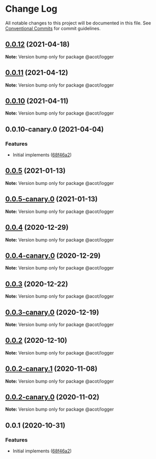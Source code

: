 # Change Log

All notable changes to this project will be documented in this file.
See [Conventional Commits](https://conventionalcommits.org) for commit guidelines.

## [0.0.12](https://github.com/acot-a11y/acot/compare/v0.0.11...v0.0.12) (2021-04-18)

**Note:** Version bump only for package @acot/logger

## [0.0.11](https://github.com/acot-a11y/acot/compare/v0.0.10...v0.0.11) (2021-04-12)

**Note:** Version bump only for package @acot/logger

## [0.0.10](https://github.com/acot-a11y/acot/compare/v0.0.10-canary.0...v0.0.10) (2021-04-11)

**Note:** Version bump only for package @acot/logger

## 0.0.10-canary.0 (2021-04-04)

### Features

- Initial implements ([68f46a2](https://github.com/acot-a11y/acot/commit/68f46a250de7793795678ece40d23d927ddd075c))

## [0.0.5](https://github.com/acot-a11y/acot/compare/@acot/logger@0.0.5-canary.0...@acot/logger@0.0.5) (2021-01-13)

**Note:** Version bump only for package @acot/logger

## [0.0.5-canary.0](https://github.com/acot-a11y/acot/compare/@acot/logger@0.0.4...@acot/logger@0.0.5-canary.0) (2021-01-13)

**Note:** Version bump only for package @acot/logger

## [0.0.4](https://github.com/acot-a11y/acot/compare/@acot/logger@0.0.4-canary.0...@acot/logger@0.0.4) (2020-12-29)

**Note:** Version bump only for package @acot/logger

## [0.0.4-canary.0](https://github.com/acot-a11y/acot/compare/@acot/logger@0.0.3...@acot/logger@0.0.4-canary.0) (2020-12-29)

**Note:** Version bump only for package @acot/logger

## [0.0.3](https://github.com/acot-a11y/acot/compare/@acot/logger@0.0.3-canary.0...@acot/logger@0.0.3) (2020-12-22)

**Note:** Version bump only for package @acot/logger

## [0.0.3-canary.0](https://github.com/acot-a11y/acot/compare/@acot/logger@0.0.2...@acot/logger@0.0.3-canary.0) (2020-12-19)

**Note:** Version bump only for package @acot/logger

## [0.0.2](https://github.com/acot-a11y/acot/compare/@acot/logger@0.0.2-canary.1...@acot/logger@0.0.2) (2020-12-10)

**Note:** Version bump only for package @acot/logger

## [0.0.2-canary.1](https://github.com/acot-a11y/acot/compare/@acot/logger@0.0.2-canary.0...@acot/logger@0.0.2-canary.1) (2020-11-08)

**Note:** Version bump only for package @acot/logger

## [0.0.2-canary.0](https://github.com/acot-a11y/acot/compare/@acot/logger@0.0.1...@acot/logger@0.0.2-canary.0) (2020-11-02)

**Note:** Version bump only for package @acot/logger

## 0.0.1 (2020-10-31)

### Features

- Initial implements ([68f46a2](https://github.com/acot-a11y/acot/commit/68f46a250de7793795678ece40d23d927ddd075c))
